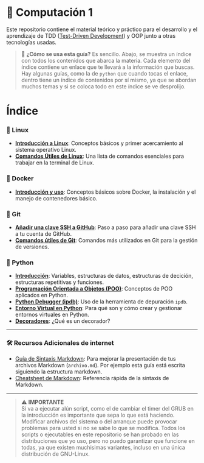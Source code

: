 # 📝 Computación 1

Este repositorio contiene el material teórico y práctico para el desarrollo y el aprendizaje de TDD ([Test-Driven Development](https://es.wikipedia.org/wiki/Desarrollo_guiado_por_pruebas)) y OOP junto a otras tecnologías usadas. 

> 🔧 **¿Cómo se usa esta guía?**
> Es sencillo. Abajo, se muestra un índice con todos los contenidos que abarca la materia. Cada elemento del índice contiene un enlace que te llevará a la información que buscas. Hay algunas guías, como la de `python` que cuando tocas el enlace, dentro tiene un índice de contenidos por sí mismo, ya que se abordan muchos temas y si se coloca todo en este índice se ve desprolijo. 

# Índice

### 🔧 Linux
- [**Introducción a Linux**](guides/linux/linux-basic.md): Conceptos básicos y primer acercamiento al sistema operativo Linux.
- [**Comandos Útiles de Linux**](guides/linux/comandos.md): Una lista de comandos esenciales para trabajar en la terminal de Linux.

### 🐳 Docker
- [**Introducción y uso**](guides/docker.md): Conceptos básicos sobre Docker, la instalación y el manejo de contenedores básico.

### 🔄 Git
- [**Añadir una clave SSH a GitHub**](guides/git/ssh.md): Paso a paso para añadir una clave SSH a tu cuenta de GitHub.
- [**Comandos útiles de Git**](guides/git/git.md): Comandos más utilizados en Git para la gestión de versiones.

### 🐍 Python
- [**Introducción**](guides/python/introduction.md): Variables, estructuras de datos, estructuras de decición, estructuras repetitivas y funciones.
- [**Programación Orientada a Objetos (POO)**](guides/python/oop.md): Conceptos de POO aplicados en Python.
- [**Python Debugger (ipdb)**](guides/python/ipdb.md): Uso de la herramienta de depuración `ipdb`.
- [**Entorno Virtual en Python**](guides/python/venv.md): Para qué son y cómo crear y gestionar entornos virtuales en Python.
- [**Decoradores**](guides/python/decoradores.md): ¿Qué es un decorador?

---

### 🛠️ Recursos Adicionales de internet
- [Guía de Sintaxis Markdown](https://docs.github.com/es/get-started/writing-on-github/getting-started-with-writing-and-formatting-on-github/basic-writing-and-formatting-syntax): Para mejorar la presentación de tus archivos Markdown (`archivo.md`). Por ejemplo esta guía está escrita siguiendo la estructura markdown.
- [Cheatsheet de Markdown](https://github.com/adam-p/markdown-here/wiki/Markdown-Cheatsheet): Referencia rápida de la sintaxis de Markdown.

---

> ⚠️ **IMPORTANTE**  
> Si va a ejecutar alún script, como el de cambiar el timer del GRUB en la introducción es importante que sepa lo que está haciendo. Modificar archivos del sistema o del arranque puede provocar problemas para usted si no se sabe lo que se modifica.
> Todos los scripts o ejecutables en este repositorio se han probado en las distribuciones que yo uso, pero no puedo garantizar que funcione en todas, ya que existen muchisimas variantes, incluso en una única distribución de GNU-Linux.